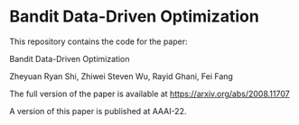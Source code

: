 # Bandit Data-Driven Optimization

This repository contains the code for the paper: 

Bandit Data-Driven Optimization

Zheyuan Ryan Shi, Zhiwei Steven Wu, Rayid Ghani, Fei Fang

The full version of the paper is available at https://arxiv.org/abs/2008.11707

A version of this paper is published at AAAI-22.
